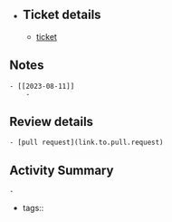 - ## Ticket details
	- [ticket](https://gitlab.vertis.com:8443/vertis/ls2/-/issues/14)
## Notes
	- [[2023-08-11]]
		-
## Review details
	- [pull request](link.to.pull.request)
## Activity Summary
	-
- tags::